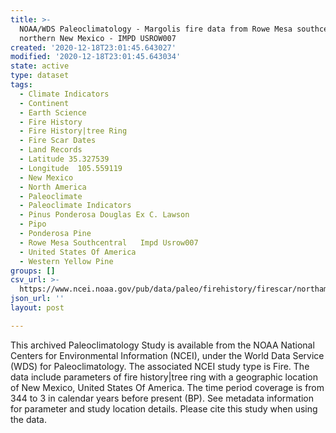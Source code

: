 ```yaml
---
title: >-
  NOAA/WDS Paleoclimatology - Margolis fire data from Rowe Mesa southcentral,
  northern New Mexico - IMPD USROW007
created: '2020-12-18T23:01:45.643027'
modified: '2020-12-18T23:01:45.643034'
state: active
type: dataset
tags:
  - Climate Indicators
  - Continent
  - Earth Science
  - Fire History
  - Fire History|tree Ring
  - Fire Scar Dates
  - Land Records
  - Latitude 35.327539
  - Longitude  105.559119
  - New Mexico
  - North America
  - Paleoclimate
  - Paleoclimate Indicators
  - Pinus Ponderosa Douglas Ex C. Lawson
  - Pipo
  - Ponderosa Pine
  - Rowe Mesa Southcentral   Impd Usrow007
  - United States Of America
  - Western Yellow Pine
groups: []
csv_url: >-
  https://www.ncei.noaa.gov/pub/data/paleo/firehistory/firescar/northamerica/supplemental/usrow007-Meta_row_southcentral.csv
json_url: ''
layout: post

---
```

This archived Paleoclimatology Study is available from the NOAA National Centers for Environmental Information (NCEI), under the World Data Service (WDS) for Paleoclimatology. The associated NCEI study type is Fire. The data include parameters of fire history|tree ring with a geographic location of New Mexico, United States Of America. The time period coverage is from 344 to 3 in calendar years before present (BP). See metadata information for parameter and study location details. Please cite this study when using the data.
